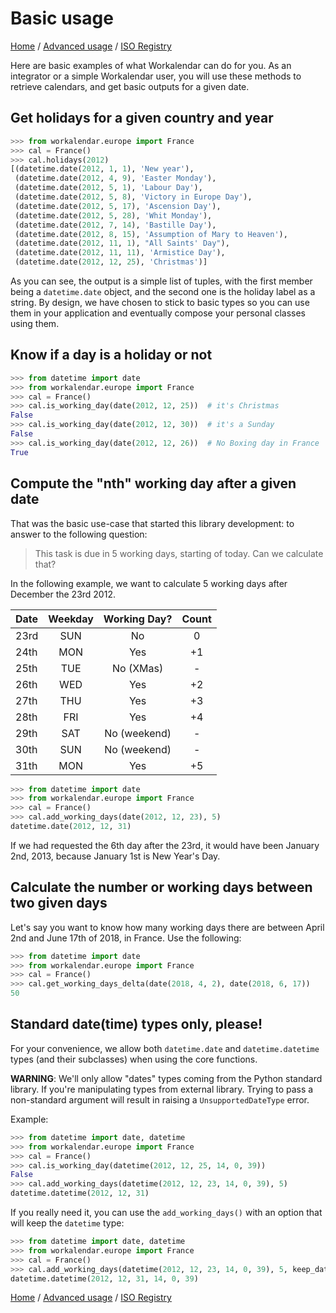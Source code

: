 # Basic usage

[Home](index.md) / [Advanced usage](advanced.md) / [ISO Registry](iso-registry.md)

Here are basic examples of what Workalendar can do for you. As an integrator or a simple Workalendar user, you will use these methods to retrieve calendars, and get basic outputs for a given date.

## Get holidays for a given country and year

```python
>>> from workalendar.europe import France
>>> cal = France()
>>> cal.holidays(2012)
[(datetime.date(2012, 1, 1), 'New year'),
 (datetime.date(2012, 4, 9), 'Easter Monday'),
 (datetime.date(2012, 5, 1), 'Labour Day'),
 (datetime.date(2012, 5, 8), 'Victory in Europe Day'),
 (datetime.date(2012, 5, 17), 'Ascension Day'),
 (datetime.date(2012, 5, 28), 'Whit Monday'),
 (datetime.date(2012, 7, 14), 'Bastille Day'),
 (datetime.date(2012, 8, 15), 'Assumption of Mary to Heaven'),
 (datetime.date(2012, 11, 1), "All Saints' Day"),
 (datetime.date(2012, 11, 11), 'Armistice Day'),
 (datetime.date(2012, 12, 25), 'Christmas')]
```

As you can see, the output is a simple list of tuples, with the first member being a `datetime.date` object, and the second one is the holiday label as a string. By design, we have chosen to stick to basic types so you can use them in your application and eventually compose your personal classes using them.

## Know if a day is a holiday or not

```python
>>> from datetime import date
>>> from workalendar.europe import France
>>> cal = France()
>>> cal.is_working_day(date(2012, 12, 25))  # it's Christmas
False
>>> cal.is_working_day(date(2012, 12, 30))  # it's a Sunday
False
>>> cal.is_working_day(date(2012, 12, 26))  # No Boxing day in France
True
```

## Compute the "nth" working day after a given date

That was the basic use-case that started this library development: to answer to the following question:

> This task is due in 5 working days, starting of today. Can we calculate that?

In the following example, we want to calculate 5 working days after December the 23rd 2012.

| Date | Weekday | Working Day? | Count |
|:-----|:-------:|:------------:|:-----:|
| 23rd |   SUN   |      No      |   0   |
| 24th |   MON   |     Yes      |  +1   |
| 25th |   TUE   |  No (XMas)   |   -   |
| 26th |   WED   |     Yes      |  +2   |
| 27th |   THU   |     Yes      |  +3   |
| 28th |   FRI   |     Yes      |  +4   |
| 29th |   SAT   | No (weekend) |   -   |
| 30th |   SUN   | No (weekend) |   -   |
| 31th |   MON   |     Yes      |  +5   |

```python
>>> from datetime import date
>>> from workalendar.europe import France
>>> cal = France()
>>> cal.add_working_days(date(2012, 12, 23), 5)
datetime.date(2012, 12, 31)
```

If we had requested the 6th day after the 23rd, it would have been January 2nd, 2013, because January 1st is New Year's Day.

## Calculate the number or working days between two given days

Let's say you want to know how many working days there are between April 2nd and June 17th of 2018, in France. Use the following:

```python
>>> from datetime import date
>>> from workalendar.europe import France
>>> cal = France()
>>> cal.get_working_days_delta(date(2018, 4, 2), date(2018, 6, 17))
50
```

## Standard date(time) types only, please!

For your convenience, we allow both `datetime.date` and `datetime.datetime` types (and their subclasses) when using the core functions.

**WARNING**: We'll only allow "dates" types coming from the Python standard library. If you're manipulating types from external library. Trying to pass a non-standard argument will result in raising a ``UnsupportedDateType`` error.

Example:

```python
>>> from datetime import date, datetime
>>> from workalendar.europe import France
>>> cal = France()
>>> cal.is_working_day(datetime(2012, 12, 25, 14, 0, 39))
False
>>> cal.add_working_days(datetime(2012, 12, 23, 14, 0, 39), 5)
datetime.datetime(2012, 12, 31)
```

If you really need it, you can use the ``add_working_days()`` with an option that will keep the ``datetime`` type:

```python
>>> from datetime import date, datetime
>>> from workalendar.europe import France
>>> cal = France()
>>> cal.add_working_days(datetime(2012, 12, 23, 14, 0, 39), 5, keep_datetime=True)
datetime.datetime(2012, 12, 31, 14, 0, 39)
```

[Home](index.md) / [Advanced usage](advanced.md) / [ISO Registry](iso-registry.md)
